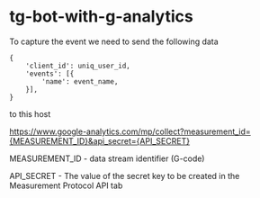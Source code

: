 # tg-bot-with-g-analytics

To capture the event we need to send the following data

```
{
    'client_id': uniq_user_id,
    'events': [{
        'name': event_name,
    }],
}
```

to this host

https://www.google-analytics.com/mp/collect?measurement_id={MEASUREMENT_ID}&api_secret={API_SECRET}

MEASUREMENT_ID - data stream identifier (G-code)

API_SECRET - The value of the secret key to be created in the Measurement Protocol API tab